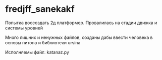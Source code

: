 # fredjff_sanekakf
Попытка воссоздать 2д платформер.
Провалилась на стадии движка и системы уровней

Много лишних и ненужных файлов, созданы дабы ввести человека в основы питона и библиотеки ursina

Исполняемы файл: katanaz.py
